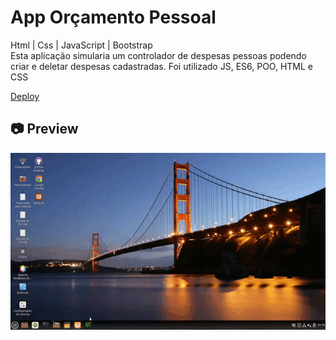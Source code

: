 # App Orçamento Pessoal

<p>
Html | Css | JavaScript | Bootstrap<br>
Esta aplicação simularia um controlador de despesas pessoas podendo criar e deletar despesas cadastradas. Foi utilizado JS, ES6, POO, HTML e CSS
</p>

[Deploy](https://app-orcamento-pessoal-jfvib9ao8-lucasfpds.vercel.app/)<br>

<h2>📷 Preview</h2>

<img src="./cinnamon-20210408-15.gif">
